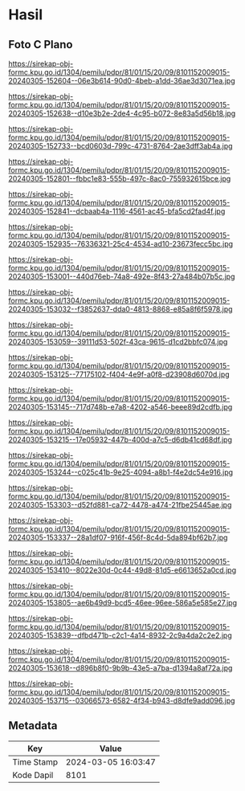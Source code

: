 # Hasil

## Foto C Plano

https://sirekap-obj-formc.kpu.go.id/1304/pemilu/pdpr/81/01/15/20/09/8101152009015-20240305-152604--06e3b614-90d0-4beb-a1dd-36ae3d3071ea.jpg

https://sirekap-obj-formc.kpu.go.id/1304/pemilu/pdpr/81/01/15/20/09/8101152009015-20240305-152638--d10e3b2e-2de4-4c95-b072-8e83a5d56b18.jpg

https://sirekap-obj-formc.kpu.go.id/1304/pemilu/pdpr/81/01/15/20/09/8101152009015-20240305-152733--bcd0603d-799c-4731-8764-2ae3dff3ab4a.jpg

https://sirekap-obj-formc.kpu.go.id/1304/pemilu/pdpr/81/01/15/20/09/8101152009015-20240305-152801--fbbc1e83-555b-497c-8ac0-755932615bce.jpg

https://sirekap-obj-formc.kpu.go.id/1304/pemilu/pdpr/81/01/15/20/09/8101152009015-20240305-152841--dcbaab4a-1116-4561-ac45-bfa5cd2fad4f.jpg

https://sirekap-obj-formc.kpu.go.id/1304/pemilu/pdpr/81/01/15/20/09/8101152009015-20240305-152935--76336321-25c4-4534-ad10-23673fecc5bc.jpg

https://sirekap-obj-formc.kpu.go.id/1304/pemilu/pdpr/81/01/15/20/09/8101152009015-20240305-153001--440d76eb-74a8-492e-8f43-27a484b07b5c.jpg

https://sirekap-obj-formc.kpu.go.id/1304/pemilu/pdpr/81/01/15/20/09/8101152009015-20240305-153032--f3852637-dda0-4813-8868-e85a8f6f5978.jpg

https://sirekap-obj-formc.kpu.go.id/1304/pemilu/pdpr/81/01/15/20/09/8101152009015-20240305-153059--39111d53-502f-43ca-9615-d1cd2bbfc074.jpg

https://sirekap-obj-formc.kpu.go.id/1304/pemilu/pdpr/81/01/15/20/09/8101152009015-20240305-153125--77175102-f404-4e9f-a0f8-d23908d6070d.jpg

https://sirekap-obj-formc.kpu.go.id/1304/pemilu/pdpr/81/01/15/20/09/8101152009015-20240305-153145--717d748b-e7a8-4202-a546-beee89d2cdfb.jpg

https://sirekap-obj-formc.kpu.go.id/1304/pemilu/pdpr/81/01/15/20/09/8101152009015-20240305-153215--17e05932-447b-400d-a7c5-d6db41cd68df.jpg

https://sirekap-obj-formc.kpu.go.id/1304/pemilu/pdpr/81/01/15/20/09/8101152009015-20240305-153244--c025c41b-9e25-4094-a8b1-f4e2dc54e916.jpg

https://sirekap-obj-formc.kpu.go.id/1304/pemilu/pdpr/81/01/15/20/09/8101152009015-20240305-153303--d52fd881-ca72-4478-a474-21fbe25445ae.jpg

https://sirekap-obj-formc.kpu.go.id/1304/pemilu/pdpr/81/01/15/20/09/8101152009015-20240305-153337--28a1df07-916f-456f-8c4d-5da894bf62b7.jpg

https://sirekap-obj-formc.kpu.go.id/1304/pemilu/pdpr/81/01/15/20/09/8101152009015-20240305-153410--8022e30d-0c44-49d8-81d5-e6613652a0cd.jpg

https://sirekap-obj-formc.kpu.go.id/1304/pemilu/pdpr/81/01/15/20/09/8101152009015-20240305-153805--ae6b49d9-bcd5-46ee-96ee-586a5e585e27.jpg

https://sirekap-obj-formc.kpu.go.id/1304/pemilu/pdpr/81/01/15/20/09/8101152009015-20240305-153839--dfbd471b-c2c1-4a14-8932-2c9a4da2c2e2.jpg

https://sirekap-obj-formc.kpu.go.id/1304/pemilu/pdpr/81/01/15/20/09/8101152009015-20240305-153618--d896b8f0-9b9b-43e5-a7ba-d1394a8af72a.jpg

https://sirekap-obj-formc.kpu.go.id/1304/pemilu/pdpr/81/01/15/20/09/8101152009015-20240305-153715--03066573-6582-4f34-b943-d8dfe9add096.jpg


## Metadata

| Key        | Value               |
| ---------- | ------------------- |
| Time Stamp | 2024-03-05 16:03:47 |
| Kode Dapil | 8101                |



